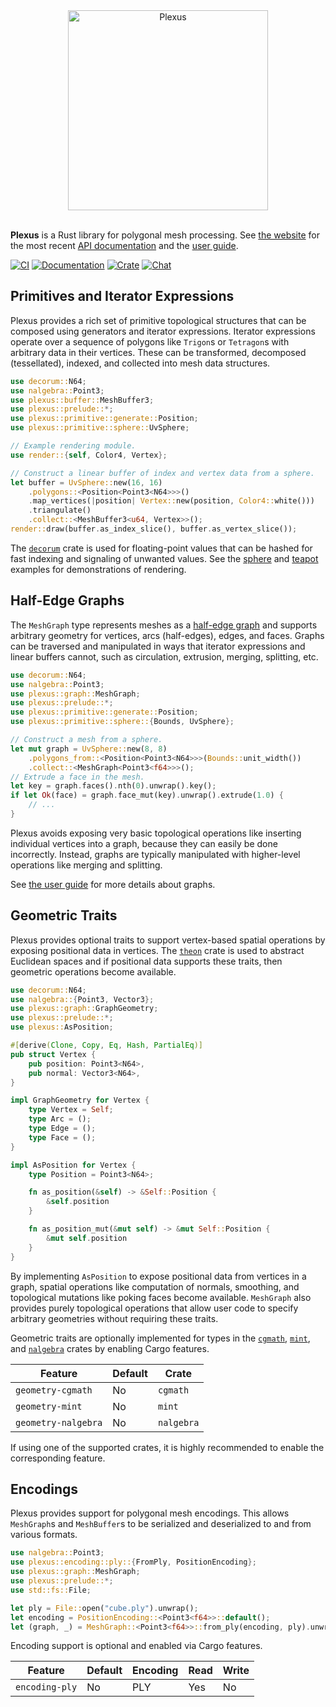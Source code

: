 <div align="center">
    <img alt="Plexus" src="https://raw.githubusercontent.com/olson-sean-k/plexus/master/doc/plexus.svg?sanitize=true" width="320"/>
</div>
<br/>

**Plexus** is a Rust library for polygonal mesh processing. See [the
website](https://plexus.rs) for the most recent [API
documentation](https://plexus.rs/rustdoc/plexus) and the [user
guide](https://plexus.rs/user-guide/getting-started).

[![CI](https://github.com/olson-sean-k/plexus/workflows/CI/badge.svg)](https://github.com/olson-sean-k/plexus/actions)
[![Documentation](https://docs.rs/plexus/badge.svg)](https://docs.rs/plexus)
[![Crate](https://img.shields.io/crates/v/plexus.svg)](https://crates.io/crates/plexus)
[![Chat](https://badges.gitter.im/plexus-rs/community.svg)](https://gitter.im/plexus-rs/community)

## Primitives and Iterator Expressions

Plexus provides a rich set of primitive topological structures that can be
composed using generators and iterator expressions. Iterator expressions operate
over a sequence of polygons like `Trigon`s or `Tetragon`s with arbitrary data in
their vertices. These can be transformed, decomposed (tessellated), indexed, and
collected into mesh data structures.

```rust
use decorum::N64;
use nalgebra::Point3;
use plexus::buffer::MeshBuffer3;
use plexus::prelude::*;
use plexus::primitive::generate::Position;
use plexus::primitive::sphere::UvSphere;

// Example rendering module.
use render::{self, Color4, Vertex};

// Construct a linear buffer of index and vertex data from a sphere.
let buffer = UvSphere::new(16, 16)
    .polygons::<Position<Point3<N64>>>()
    .map_vertices(|position| Vertex::new(position, Color4::white()))
    .triangulate()
    .collect::<MeshBuffer3<u64, Vertex>>();
render::draw(buffer.as_index_slice(), buffer.as_vertex_slice());
```

The [`decorum`](https://crates.io/crates/decorum) crate is used for
floating-point values that can be hashed for fast indexing and signaling of
unwanted values. See the
[sphere](https://github.com/olson-sean-k/plexus/tree/master/examples/sphere/src/main.rs)
and
[teapot](https://github.com/olson-sean-k/plexus/tree/master/examples/teapot/src/main.rs)
examples for demonstrations of rendering.

## Half-Edge Graphs

The `MeshGraph` type represents meshes as a [half-edge
graph](https://en.wikipedia.org/wiki/doubly_connected_edge_list) and supports
arbitrary geometry for vertices, arcs (half-edges), edges, and faces. Graphs can
be traversed and manipulated in ways that iterator expressions and linear
buffers cannot, such as circulation, extrusion, merging, splitting, etc.

```rust
use decorum::N64;
use nalgebra::Point3;
use plexus::graph::MeshGraph;
use plexus::prelude::*;
use plexus::primitive::generate::Position;
use plexus::primitive::sphere::{Bounds, UvSphere};

// Construct a mesh from a sphere.
let mut graph = UvSphere::new(8, 8)
    .polygons_from::<Position<Point3<N64>>>(Bounds::unit_width())
    .collect::<MeshGraph<Point3<f64>>>();
// Extrude a face in the mesh.
let key = graph.faces().nth(0).unwrap().key();
if let Ok(face) = graph.face_mut(key).unwrap().extrude(1.0) {
    // ...
}
```

Plexus avoids exposing very basic topological operations like inserting
individual vertices into a graph, because they can easily be done incorrectly.
Instead, graphs are typically manipulated with higher-level operations like
merging and splitting.

See [the user guide](https://plexus.rs/user-guide/graphs) for more details about
graphs.

## Geometric Traits

Plexus provides optional traits to support vertex-based spatial operations by
exposing positional data in vertices. The
[`theon`](https://crates.io/crates/theon) crate is used to abstract Euclidean
spaces and if positional data supports these traits, then geometric operations
become available.

```rust
use decorum::N64;
use nalgebra::{Point3, Vector3};
use plexus::graph::GraphGeometry;
use plexus::prelude::*;
use plexus::AsPosition;

#[derive(Clone, Copy, Eq, Hash, PartialEq)]
pub struct Vertex {
    pub position: Point3<N64>,
    pub normal: Vector3<N64>,
}

impl GraphGeometry for Vertex {
    type Vertex = Self;
    type Arc = ();
    type Edge = ();
    type Face = ();
}

impl AsPosition for Vertex {
    type Position = Point3<N64>;

    fn as_position(&self) -> &Self::Position {
        &self.position
    }

    fn as_position_mut(&mut self) -> &mut Self::Position {
        &mut self.position
    }
}
```

By implementing `AsPosition` to expose positional data from vertices in a
graph, spatial operations like computation of normals, smoothing, and
topological mutations like poking faces become available. `MeshGraph` also
provides purely topological operations that allow user code to specify
arbitrary geometries without requiring these traits.

Geometric traits are optionally implemented for types in the
[`cgmath`](https://crates.io/crates/cgmath),
[`mint`](https://crates.io/crates/mint), and
[`nalgebra`](https://crates.io/crates/nalgebra) crates by enabling Cargo
features.

| Feature             | Default | Crate      |
|---------------------|---------|------------|
| `geometry-cgmath`   | No      | `cgmath`   |
| `geometry-mint`     | No      | `mint`     |
| `geometry-nalgebra` | No      | `nalgebra` |

If using one of the supported crates, it is highly recommended to enable the
corresponding feature.

## Encodings

Plexus provides support for polygonal mesh encodings. This allows `MeshGraph`s
and `MeshBuffer`s to be serialized and deserialized to and from various formats.

```rust
use nalgebra::Point3;
use plexus::encoding::ply::{FromPly, PositionEncoding};
use plexus::graph::MeshGraph;
use plexus::prelude::*;
use std::fs::File;

let ply = File::open("cube.ply").unwrap();
let encoding = PositionEncoding::<Point3<f64>>::default();
let (graph, _) = MeshGraph::<Point3<f64>>::from_ply(encoding, ply).unwrap();
```

Encoding support is optional and enabled via Cargo features.

| Feature        | Default | Encoding | Read | Write |
|----------------|---------|----------|------|-------|
| `encoding-ply` | No      | PLY      | Yes  | No    |
